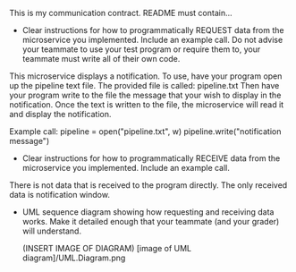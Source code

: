 This is my communication contract.
README must contain...

* Clear instructions for how to programmatically REQUEST data from the microservice you implemented. Include an example call.
Do not advise your teammate to use your test program or require them to, your teammate must write all of their own code.

This microservice displays a notification.
To use, have your program open up the pipeline text file.
The provided file is called: pipeline.txt
Then have your program write to the file the message
that your wish to display in the notification.
Once the text is written to the file,
the microservice will read it and display the notification.

Example call: 
pipeline = open("pipeline.txt", w)
pipeline.write("notification message")

* Clear instructions for how to programmatically RECEIVE data from the microservice you implemented. Include an example call.

There is not data that is received to the program directly. The only received data is notification window.

* UML sequence diagram showing how requesting and receiving data works. Make it detailed enough that your teammate (and your grader) will understand.

  (INSERT IMAGE OF DIAGRAM)
  [image of UML diagram]/UML.Diagram.png
